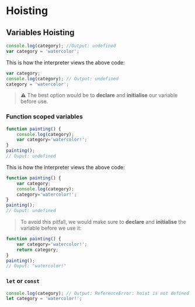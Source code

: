 # Hoisting

## Variables Hoisting

```javascript
console.log(category); //Output: undefined
var category = 'watercolor';
```

This is how the interpreter views the above code:
```javascript
var category;
console.log(category); // Output: undefined
category = 'watercolor';
```

>:warning: The best option would be to **declare** and **initialise** our variable before use.

### Function scoped variables

```javascript
function painting() {
	console.log(category);
	var category='watercolor!';
}
painting();
// Ouput: undefined
```
This is how the interpreter views the above code:
```javascript
function painting() {
	var category;
	console.log(category);
	category='watercolor!';
}
painting();
// Ouput: undefined
```

>To avoid this pitfall, we would make sure to **declare** and **initialise** the variable before we use it:

```javascript
function painting() {
	var category='watercolor!';
	return category;
}
painting();
// Ouput: "watercolor!"
```

### `let` or `const`

```javascript
console.log(category); // Output: ReferenceError: hoist is not defined ... 
let category = 'watercolor!';
```
<!--stackedit_data:
eyJoaXN0b3J5IjpbLTkzODA1NzcyLC02NjQwOTE5ODAsMTA5Nj
Y2MDQ5LC0xNDg3MzYzNDcsMjg3MDIyODcxLDE0NzcxNTkwMDZd
fQ==
-->